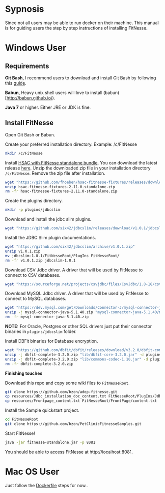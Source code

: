 # Sypnosis

Since not all users may be able to run docker on their machine. This manual is for guiding users the step by step instructions of installing FitNesse.

# Windows User

## Requirements

**Git Bash**, I recommend users to download and install Git Bash by following this [guide](https://openhatch.org/missions/windows-setup/install-git-bash).


**Babun**, Heavy unix shell users will love to install (babun)[http://babun.github.io/).


**Java 7** or higher. Either JRE or JDK is fine.

## Install FitNesse

Open Git Bash or Babun.

Create your preferred installation directory. Example: /c/FitNesse
```bash
mkdir /c/FitNesse
```

Install [HSAC with FitNesse standalone bundle](https://github.com/fhoeben/hsac-fitnesse-fixtures). You can download the latest release [here](https://github.com/fhoeben/hsac-fitnesse-fixtures/releases).
Unzip the downloaded zip file in your installation directory `/c/FitNesse`.  Remove the zip file after installation.  
```bash
wget "https://github.com/fhoeben/hsac-fitnesse-fixtures/releases/download/2.11.0/hsac-fitnesse-fixtures-2.11.0-standalone.zip"
unzip hsac-fitnesse-fixtures-2.11.0-standalone.zip
rm -fr hsac-fitnesse-fixtures-2.11.0-standalone.zip
```

Create the plugins directory. 
```bash
mkdir -p plugins/jdbcslim
```

Download and install the jdbc slim plugins.
```bash
wget "https://github.com/six42/jdbcslim/releases/download/v1.0.1/jdbcslim.jar" -O "plugins/jdbcslim/jdbcslim.jar"
```  

Install the JDBC Slim plugin documentations.  
```bash
wget "https://github.com/six42/jdbcslim/archive/v1.0.1.zip"
unzip v1.0.1.zip
mv jdbcslim-1.0.1/FitNesseRoot/PlugIns FitNesseRoot/ 
rm -fr v1.0.1.zip jdbcslim-1.0.1
```

Download CSV Jdbc driver. A driver that will be used by FitNesse to connect to CSV databases.  
```bash
wget "https://sourceforge.net/projects/csvjdbc/files/CsvJdbc/1.0-18/csvjdbc-1.0-18.jar" -O plugins/jdbcslim/csvjdbc-1.0-18.jar
```

Download MySQL Jdbc driver. A driver that will be used by FitNesse to connect to MySQL databases.  
```bash
wget "https://dev.mysql.com/get/Downloads/Connector-J/mysql-connector-java-5.1.40.zip"
unzip -j mysql-connector-java-5.1.40.zip "mysql-connector-java-5.1.40/mysql-connector-java-5.1.40-bin.jar" -d plugins/jdbcslim/
rm -fr mysql-connector-java-5.1.40.zip
```

**NOTE:** For Oracle, Postgres or other SQL drivers just put their connector binaries in `plugins/jdbcslim` folder.  

Install DBFit binaries for Database encryption.
```bash
wget "https://github.com/dbfit/dbfit/releases/download/v3.2.0/dbfit-complete-3.2.0.zip"
unzip -j dbfit-complete-3.2.0.zip "lib/dbfit-core-3.2.0.jar" -d plugins/jdbcslim/
unzip -j dbfit-complete-3.2.0.zip "lib/commons-codec-1.10.jar" -d plugins/jdbcslim/
rm -fr dbfit-complete-3.2.0.zip
```

**Finishing touches**  

Download this repo and copy some wiki files to `FitNesseRoot`.  
```bash
git clone https://github.com/bzon/adop-fitnesse.git
cp resources/Jdbc_installation_doc_content.txt FitNesseRoot/PlugIns/JdbcSlim/Installation/content.txt
cp resources/Frontpage_content.txt FitNesseRoot/FrontPage/content.txt
```

Install the Sample quickstart project.  
```bash
cd FitNesseRoot
git clone https://github.com/bzon/PetClinicFitnesseSamples.git
```

Start FitNesse!  
```bash
java -jar fitnesse-standalone.jar -p 8081
```

You should be able to access FitNesse at http://localhost:8081.  

# Mac OS User

Just follow the [Dockerfile](https://github.com/bzon/adop-fitnesse/blob/master/Dockerfile) steps for now..
